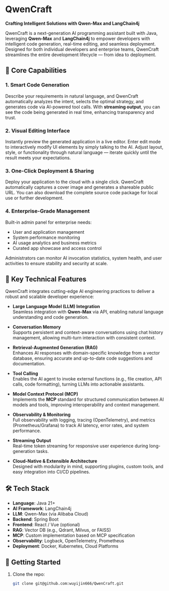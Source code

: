 # QwenCraft

**Crafting Intelligent Solutions with Qwen-Max and LangChain4j**

QwenCraft is a next-generation AI programming assistant built with Java, leveraging **Qwen-Max** and **LangChain4j** to empower developers with intelligent code generation, real-time editing, and seamless deployment. Designed for both individual developers and enterprise teams, QwenCraft streamlines the entire development lifecycle — from idea to deployment.

## 🌟 Core Capabilities

### 1. **Smart Code Generation**
Describe your requirements in natural language, and QwenCraft automatically analyzes the intent, selects the optimal strategy, and generates code via AI-powered tool calls. With **streaming output**, you can see the code being generated in real time, enhancing transparency and trust.

### 2. **Visual Editing Interface**
Instantly preview the generated application in a live editor. Enter edit mode to interactively modify UI elements by simply talking to the AI. Adjust layout, style, or functionality through natural language — iterate quickly until the result meets your expectations.

### 3. **One-Click Deployment & Sharing**
Deploy your application to the cloud with a single click. QwenCraft automatically captures a cover image and generates a shareable public URL. You can also download the complete source code package for local use or further development.

### 4. **Enterprise-Grade Management**
Built-in admin panel for enterprise needs:
- User and application management
- System performance monitoring
- AI usage analytics and business metrics
- Curated app showcase and access control

Administrators can monitor AI invocation statistics, system health, and user activities to ensure stability and security at scale.

## 🔧 Key Technical Features

QwenCraft integrates cutting-edge AI engineering practices to deliver a robust and scalable developer experience:

- **Large Language Model (LLM) Integration**  
  Seamless integration with **Qwen-Max** via API, enabling natural language understanding and code generation.

- **Conversation Memory**  
  Supports persistent and context-aware conversations using chat history management, allowing multi-turn interaction with consistent context.

- **Retrieval-Augmented Generation (RAG)**  
  Enhances AI responses with domain-specific knowledge from a vector database, ensuring accurate and up-to-date code suggestions and documentation.

- **Tool Calling**  
  Enables the AI agent to invoke external functions (e.g., file creation, API calls, code formatting), turning LLMs into actionable assistants.

- **Model Context Protocol (MCP)**  
  Implements the **MCP** standard for structured communication between AI models and tools, improving interoperability and context management.

- **Observability & Monitoring**  
  Full observability with logging, tracing (OpenTelemetry), and metrics (Prometheus/Grafana) to track AI latency, error rates, and system performance.

- **Streaming Output**  
  Real-time token streaming for responsive user experience during long-generation tasks.

- **Cloud-Native & Extensible Architecture**  
  Designed with modularity in mind, supporting plugins, custom tools, and easy integration into CI/CD pipelines.

## 🛠️ Tech Stack

- **Language**: Java 21+
- **AI Framework**: LangChain4j
- **LLM**: Qwen-Max (via Alibaba Cloud)
- **Backend**: Spring Boot
- **Frontend**: React / Vue (optional)
- **RAG**: Vector DB (e.g., Qdrant, Milvus, or FAISS)
- **MCP**: Custom implementation based on MCP specification
- **Observability**: Logback, OpenTelemetry, Prometheus
- **Deployment**: Docker, Kubernetes, Cloud Platforms

## 🚀 Getting Started

1. Clone the repo:  
   ```bash
   git clone git@github.com:wuyijin666/QwenCraft.git
